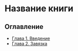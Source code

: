 <!DOCTYPE html>
<html>
<head>
    <title>Моя книга</title>
    <meta charset="UTF-8">
    <link rel="stylesheet" href="стили.css">
</head>
<body>
    <div class="container">
        <h1>Название книги</h1>
        <div class="chapters">
            <h2>Оглавление</h2>
            <ul>
                <li><a href="главы/01_введение.md">Глава 1. Введение</a></li>
                <li><a href="главы/02_завязка.md">Глава 2. Завязка</a></li>
            </ul>
        </div>
    </div>
</body>
</html>
